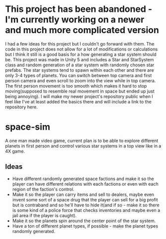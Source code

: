 # This project has been abandoned - I'm currently working on a newer and much more complicated version
I had a few ideas for this project but I couldn't go forward with them. The code in this project does not allow for a lot of modifications or calculations but I think it still is a good basis for a how generating a star system should be. This project was made in Unity 5 and includes a Star and StarSystem class and random generation of a star system with randomly chosen star prefabs. The star systems tend to spawn within each other and there are only 3-4 types of planets. You can switch between top camera and first person camera and even scroll to zoom into the view while in top camera. The first person movement is too smooth which makes it hard to stop moving(supposed to resemble real movement in space but ended up just being annoying). I will make my newer project's repository public when I feel like I've at least added the basics there and will include a link to the repository here. 

# space-sim
A one man made video game, current plan is to be able to explore different planets in first person and control various star systems in a top view like in a 4X game.

## Ideas
- Have different randomly generated space factions and make it so the player can have different relations with each factions or even with each region of the faction's control.
- Make it so the player can carry items and sell to dealers, maybe even invent some sort of a space drug that the player can sell for a big profit but is contraband and so he'll have to hide it(and if so - make it so there is some kind of a police force that checks inventories and maybe even a jail area if the player is caught).
- Make it so the planets spin around the center point of the star system.
- Have a ton of different planet types, if possible - make the planet types randomly generated.

